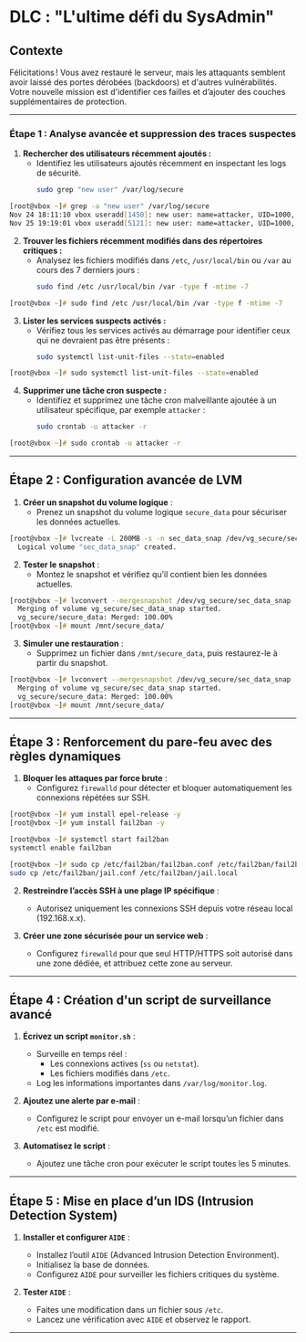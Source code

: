 # DLC : "L'ultime défi du SysAdmin"

## Contexte
Félicitations ! Vous avez restauré le serveur, mais les attaquants semblent avoir laissé des portes dérobées (backdoors) et d'autres vulnérabilités. Votre nouvelle mission est d'identifier ces failles et d’ajouter des couches supplémentaires de protection.

---

### Étape 1 : Analyse avancée et suppression des traces suspectes

1. **Rechercher des utilisateurs récemment ajoutés :**
   - Identifiez les utilisateurs ajoutés récemment en inspectant les logs de sécurité.
     ```bash
     sudo grep "new user" /var/log/secure
     ```
```zsh
[root@vbox ~]# grep -a "new user" /var/log/secure
Nov 24 18:11:10 vbox useradd[1450]: new user: name=attacker, UID=1000, GID=1000, home=/home/attacker, shell=/bin/bash, from=/dev/pts/0
Nov 25 19:19:01 vbox useradd[5121]: new user: name=attacker, UID=1000, GID=1000, home=/home/attacker, shell=/bin/bash, from=/dev/pts/0
```
2. **Trouver les fichiers récemment modifiés dans des répertoires critiques :**
   - Analysez les fichiers modifiés dans `/etc`, `/usr/local/bin` ou `/var` au cours des 7 derniers jours :
     ```bash
     sudo find /etc /usr/local/bin /var -type f -mtime -7
     ```
```zsh
[root@vbox ~]# sudo find /etc /usr/local/bin /var -type f -mtime -7
```
3. **Lister les services suspects activés :**
   - Vérifiez tous les services activés au démarrage pour identifier ceux qui ne devraient pas être présents :
     ```bash
     sudo systemctl list-unit-files --state=enabled
     ```
```zsh
[root@vbox ~]# sudo systemctl list-unit-files --state=enabled
```
4. **Supprimer une tâche cron suspecte :**
   - Identifiez et supprimez une tâche cron malveillante ajoutée à un utilisateur spécifique, par exemple `attacker` :
     ```bash
     sudo crontab -u attacker -r
     ```
```zsh
[root@vbox ~]# sudo crontab -u attacker -r
```
---

## Étape 2 : Configuration avancée de LVM

1. **Créer un snapshot du volume logique** :
   - Prenez un snapshot du volume logique `secure_data` pour sécuriser les données actuelles.
```zsh
[root@vbox ~]# lvcreate -L 200MB -s -n sec_data_snap /dev/vg_secure/secure_data 
  Logical volume "sec_data_snap" created.
```
2. **Tester le snapshot** :
   - Montez le snapshot et vérifiez qu’il contient bien les données actuelles.
```zsh
[root@vbox ~]# lvconvert --mergesnapshot /dev/vg_secure/sec_data_snap 
  Merging of volume vg_secure/sec_data_snap started.
  vg_secure/secure_data: Merged: 100.00%
[root@vbox ~]# mount /mnt/secure_data/
```
3. **Simuler une restauration** :
   - Supprimez un fichier dans `/mnt/secure_data`, puis restaurez-le à partir du snapshot.
```zsh
[root@vbox ~]# lvconvert --mergesnapshot /dev/vg_secure/sec_data_snap 
  Merging of volume vg_secure/sec_data_snap started.
  vg_secure/secure_data: Merged: 100.00%
[root@vbox ~]# mount /mnt/secure_data/
```
---

## Étape 3 : Renforcement du pare-feu avec des règles dynamiques

1. **Bloquer les attaques par force brute** :
   - Configurez `firewalld` pour détecter et bloquer automatiquement les connexions répétées sur SSH.
```zsh
[root@vbox ~]# yum install epel-release -y
[root@vbox ~]# yum install fail2ban -y

[root@vbox ~]# systemctl start fail2ban
systemctl enable fail2ban

[root@vbox ~]# sudo cp /etc/fail2ban/fail2ban.conf /etc/fail2ban/fail2ban.local
sudo cp /etc/fail2ban/jail.conf /etc/fail2ban/jail.local

```
2. **Restreindre l’accès SSH à une plage IP spécifique** :
   - Autorisez uniquement les connexions SSH depuis votre réseau local (192.168.x.x).

3. **Créer une zone sécurisée pour un service web** :
   - Configurez `firewalld` pour que seul HTTP/HTTPS soit autorisé dans une zone dédiée, et attribuez cette zone au serveur.

---

## Étape 4 : Création d'un script de surveillance avancé

1. **Écrivez un script `monitor.sh`** :
   - Surveille en temps réel :
     - Les connexions actives (`ss` ou `netstat`).
     - Les fichiers modifiés dans `/etc`.
   - Log les informations importantes dans `/var/log/monitor.log`.

2. **Ajoutez une alerte par e-mail** :
   - Configurez le script pour envoyer un e-mail lorsqu’un fichier dans `/etc` est modifié.

3. **Automatisez le script** :
   - Ajoutez une tâche cron pour exécuter le script toutes les 5 minutes.

---

## Étape 5 : Mise en place d’un IDS (Intrusion Detection System)

1. **Installer et configurer `AIDE`** :
   - Installez l’outil `AIDE` (Advanced Intrusion Detection Environment).
   - Initialisez la base de données.
   - Configurez `AIDE` pour surveiller les fichiers critiques du système.

2. **Tester `AIDE`** :
   - Faites une modification dans un fichier sous `/etc`.
   - Lancez une vérification avec `AIDE` et observez le rapport.

---